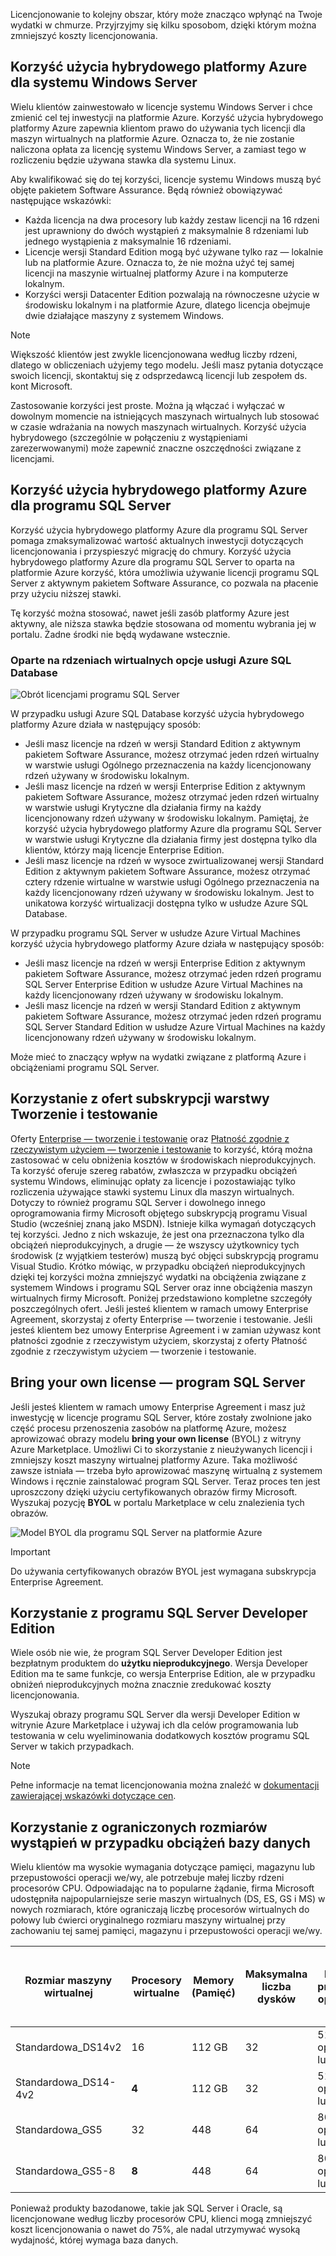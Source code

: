 Licencjonowanie to kolejny obszar, który może znacząco wpłynąć na Twoje wydatki w chmurze. Przyjrzyjmy się kilku sposobom, dzięki którym można zmniejszyć koszty licencjonowania.

## <a name="azure-hybrid-benefit-for-windows-server"></a>Korzyść użycia hybrydowego platformy Azure dla systemu Windows Server

Wielu klientów zainwestowało w licencje systemu Windows Server i chce zmienić cel tej inwestycji na platformie Azure. Korzyść użycia hybrydowego platformy Azure zapewnia klientom prawo do używania tych licencji dla maszyn wirtualnych na platformie Azure. Oznacza to, że nie zostanie naliczona opłata za licencję systemu Windows Server, a zamiast tego w rozliczeniu będzie używana stawka dla systemu Linux. 

Aby kwalifikować się do tej korzyści, licencje systemu Windows muszą być objęte pakietem Software Assurance. Będą również obowiązywać następujące wskazówki:

- Każda licencja na dwa procesory lub każdy zestaw licencji na 16 rdzeni jest uprawniony do dwóch wystąpień z maksymalnie 8 rdzeniami lub jednego wystąpienia z maksymalnie 16 rdzeniami. 
- Licencje wersji Standard Edition mogą być używane tylko raz — lokalnie lub na platformie Azure. Oznacza to, że nie można użyć tej samej licencji na maszynie wirtualnej platformy Azure i na komputerze lokalnym.
- Korzyści wersji Datacenter Edition pozwalają na równoczesne użycie w środowisku lokalnym i na platformie Azure, dlatego licencja obejmuje dwie działające maszyny z systemem Windows. 

> [!NOTE]
> Większość klientów jest zwykle licencjonowana według liczby rdzeni, dlatego w obliczeniach użyjemy tego modelu. Jeśli masz pytania dotyczące swoich licencji, skontaktuj się z odsprzedawcą licencji lub zespołem ds. kont Microsoft.

Zastosowanie korzyści jest proste. Można ją włączać i wyłączać w dowolnym momencie na istniejących maszynach wirtualnych lub stosować w czasie wdrażania na nowych maszynach wirtualnych. Korzyść użycia hybrydowego (szczególnie w połączeniu z wystąpieniami zarezerwowanymi) może zapewnić znaczne oszczędności związane z licencjami.

## <a name="azure-hybrid-benefit-for-sql-server"></a>Korzyść użycia hybrydowego platformy Azure dla programu SQL Server

Korzyść użycia hybrydowego platformy Azure dla programu SQL Server pomaga zmaksymalizować wartość aktualnych inwestycji dotyczących licencjonowania i przyspieszyć migrację do chmury. Korzyść użycia hybrydowego platformy Azure dla programu SQL Server to oparta na platformie Azure korzyść, która umożliwia używanie licencji programu SQL Server z aktywnym pakietem Software Assurance, co pozwala na płacenie przy użyciu niższej stawki.

Tę korzyść można stosować, nawet jeśli zasób platformy Azure jest aktywny, ale niższa stawka będzie stosowana od momentu wybrania jej w portalu. Żadne środki nie będą wydawane wstecznie.

### <a name="azure-sql-database-vcore-based-options"></a>Oparte na rdzeniach wirtualnych opcje usługi Azure SQL Database

![Obrót licencjami programu SQL Server](../media-drafts/5-sql-tradein-value.jpg)

W przypadku usługi Azure SQL Database korzyść użycia hybrydowego platformy Azure działa w następujący sposób:

- Jeśli masz licencje na rdzeń w wersji Standard Edition z aktywnym pakietem Software Assurance, możesz otrzymać jeden rdzeń wirtualny w warstwie usługi Ogólnego przeznaczenia na każdy licencjonowany rdzeń używany w środowisku lokalnym.
- Jeśli masz licencje na rdzeń w wersji Enterprise Edition z aktywnym pakietem Software Assurance, możesz otrzymać jeden rdzeń wirtualny w warstwie usługi Krytyczne dla działania firmy na każdy licencjonowany rdzeń używany w środowisku lokalnym. Pamiętaj, że korzyść użycia hybrydowego platformy Azure dla programu SQL Server w warstwie usługi Krytyczne dla działania firmy jest dostępna tylko dla klientów, którzy mają licencje Enterprise Edition.
- Jeśli masz licencje na rdzeń w wysoce zwirtualizowanej wersji Standard Edition z aktywnym pakietem Software Assurance, możesz otrzymać cztery rdzenie wirtualne w warstwie usługi Ogólnego przeznaczenia na każdy licencjonowany rdzeń używany w środowisku lokalnym. Jest to unikatowa korzyść wirtualizacji dostępna tylko w usłudze Azure SQL Database.

W przypadku programu SQL Server w usłudze Azure Virtual Machines korzyść użycia hybrydowego platformy Azure działa w następujący sposób:

- Jeśli masz licencje na rdzeń w wersji Enterprise Edition z aktywnym pakietem Software Assurance, możesz otrzymać jeden rdzeń programu SQL Server Enterprise Edition w usłudze Azure Virtual Machines na każdy licencjonowany rdzeń używany w środowisku lokalnym.
- Jeśli masz licencje na rdzeń w wersji Standard Edition z aktywnym pakietem Software Assurance, możesz otrzymać jeden rdzeń programu SQL Server Standard Edition w usłudze Azure Virtual Machines na każdy licencjonowany rdzeń używany w środowisku lokalnym.

Może mieć to znaczący wpływ na wydatki związane z platformą Azure i obciążeniami programu SQL Server.

## <a name="use-devtest-subscription-offers"></a>Korzystanie z ofert subskrypcji warstwy Tworzenie i testowanie

Oferty [Enterprise — tworzenie i testowanie](https://azure.microsoft.com/offers/ms-azr-0148p/) oraz [Płatność zgodnie z rzeczywistym użyciem — tworzenie i testowanie](https://azure.microsoft.com/offers/ms-azr-0023p/) to korzyść, którą można zastosować w celu obniżenia kosztów w środowiskach nieprodukcyjnych. Ta korzyść oferuje szereg rabatów, zwłaszcza w przypadku obciążeń systemu Windows, eliminując opłaty za licencje i pozostawiając tylko rozliczenia używające stawki systemu Linux dla maszyn wirtualnych. Dotyczy to również programu SQL Server i dowolnego innego oprogramowania firmy Microsoft objętego subskrypcją programu Visual Studio (wcześniej znaną jako MSDN). Istnieje kilka wymagań dotyczących tej korzyści. Jedno z nich wskazuje, że jest ona przeznaczona tylko dla obciążeń nieprodukcyjnych, a drugie — że wszyscy użytkownicy tych środowisk (z wyjątkiem testerów) muszą być objęci subskrypcją programu Visual Studio. Krótko mówiąc, w przypadku obciążeń nieprodukcyjnych dzięki tej korzyści można zmniejszyć wydatki na obciążenia związane z systemem Windows i programu SQL Server oraz inne obciążenia maszyn wirtualnych firmy Microsoft.
Poniżej przedstawiono kompletne szczegóły poszczególnych ofert. Jeśli jesteś klientem w ramach umowy Enterprise Agreement, skorzystaj z oferty Enterprise — tworzenie i testowanie. Jeśli jesteś klientem bez umowy Enterprise Agreement i w zamian używasz kont płatności zgodnie z rzeczywistym użyciem, skorzystaj z oferty Płatność zgodnie z rzeczywistym użyciem — tworzenie i testowanie.

## <a name="bring-your-own-sql-server-license"></a>Bring your own license — program SQL Server

Jeśli jesteś klientem w ramach umowy Enterprise Agreement i masz już inwestycję w licencje programu SQL Server, które zostały zwolnione jako część procesu przenoszenia zasobów na platformę Azure, możesz aprowizować obrazy modelu **bring your own license** (BYOL) z witryny Azure Marketplace. Umożliwi Ci to skorzystanie z nieużywanych licencji i zmniejszy koszt maszyny wirtualnej platformy Azure. Taka możliwość zawsze istniała — trzeba było aprowizować maszynę wirtualną z systemem Windows i ręcznie zainstalować program SQL Server. Teraz proces ten jest uproszczony dzięki użyciu certyfikowanych obrazów firmy Microsoft. Wyszukaj pozycję **BYOL** w portalu Marketplace w celu znalezienia tych obrazów.

![Model BYOL dla programu SQL Server na platformie Azure](../media-drafts/5-byol-sql-server.png)

> [!IMPORTANT]
> Do używania certyfikowanych obrazów BYOL jest wymagana subskrypcja Enterprise Agreement.

## <a name="use-sql-server-developer-edition"></a>Korzystanie z programu SQL Server Developer Edition

Wiele osób nie wie, że program SQL Server Developer Edition jest bezpłatnym produktem do **użytku nieprodukcyjnego**. Wersja Developer Edition ma te same funkcje, co wersja Enterprise Edition, ale w przypadku obniżeń nieprodukcyjnych można znacznie zredukować koszty licencjonowania.

Wyszukaj obrazy programu SQL Server dla wersji Developer Edition w witrynie Azure Marketplace i używaj ich dla celów programowania lub testowania w celu wyeliminowania dodatkowych kosztów programu SQL Server w takich przypadkach. 

> [!NOTE]
> Pełne informacje na temat licencjonowania można znaleźć w [dokumentacji zawierającej wskazówki dotyczące cen](https://docs.microsoft.com/azure/virtual-machines/windows/sql/virtual-machines-windows-sql-server-pricing-guidance).

## <a name="use-constrained-instance-sizes-for-database-workloads"></a>Korzystanie z ograniczonych rozmiarów wystąpień w przypadku obciążeń bazy danych 

Wielu klientów ma wysokie wymagania dotyczące pamięci, magazynu lub przepustowości operacji we/wy, ale potrzebuje małej liczby rdzeni procesorów CPU. Odpowiadając na to popularne żądanie, firma Microsoft udostępniła najpopularniejsze serie maszyn wirtualnych (DS, ES, GS i MS) w nowych rozmiarach, które ograniczają liczbę procesorów wirtualnych do połowy lub ćwierci oryginalnego rozmiaru maszyny wirtualnej przy zachowaniu tej samej pamięci, magazynu i przepustowości operacji we/wy.

| Rozmiar maszyny wirtualnej | Procesory wirtualne | Memory (Pamięć) | Maksymalna liczba dysków | Maksymalna przepustowość operacji we/wy | Koszt licencjonowania programu SQL Server Enterprise na rok | Łączny koszt za rok (obliczenia + licencjonowanie) |
|---------|-------|--------|-----------|--------------------|-----------------------------------------------|---------------------------|
| Standardowa_DS14v2   | 16 | 112 GB | 32 | 51 200 operacji we/wy lub 768 MB/s |           |           |
| Standardowa_DS14-4v2 | **4**  | 112 GB | 32 | 51 200 operacji we/wy lub 768 MB/s | 75% niższy | 57% niższy |
| Standardowa_GS5      | 32 | 448    | 64 | 80 000 operacji we/wy lub 2 GB/s   |           |           |
| Standardowa_GS5-8    | **8**  | 448    | 64 | 80 000 operacji we/wy lub 2 GB/s   | 75% niższy | 42% niższy |

Ponieważ produkty bazodanowe, takie jak SQL Server i Oracle, są licencjonowane według liczby procesorów CPU, klienci mogą zmniejszyć koszt licencjonowania o nawet do 75%, ale nadal utrzymywać wysoką wydajność, której wymaga baza danych. 

